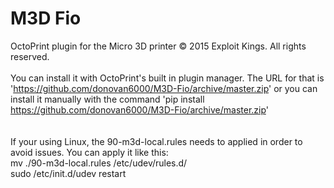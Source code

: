 # M3D Fio
OctoPrint plugin for the Micro 3D printer
© 2015 Exploit Kings. All rights reserved.
<br>
<br>
You can install it with OctoPrint's built in plugin manager. The URL for that is '<a href="https://github.com/donovan6000/M3D-Fio/archive/master.zip">https://github.com/donovan6000/M3D-Fio/archive/master.zip</a>' or you can install it manually with the command 'pip install https://github.com/donovan6000/M3D-Fio/archive/master.zip'
<br>
<br>
<br>
If your using Linux, the 90-m3d-local.rules needs to applied in order to avoid issues. You can apply it like this:
<br>
mv ./90-m3d-local.rules /etc/udev/rules.d/
<br>
sudo /etc/init.d/udev restart
